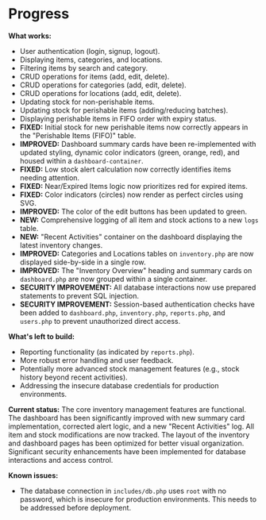 # Progress

**What works:**
- User authentication (login, signup, logout).
- Displaying items, categories, and locations.
- Filtering items by search and category.
- CRUD operations for items (add, edit, delete).
- CRUD operations for categories (add, edit, delete).
- CRUD operations for locations (add, edit, delete).
- Updating stock for non-perishable items.
- Updating stock for perishable items (adding/reducing batches).
- Displaying perishable items in FIFO order with expiry status.
- **FIXED:** Initial stock for new perishable items now correctly appears in the "Perishable Items (FIFO)" table.
- **IMPROVED:** Dashboard summary cards have been re-implemented with updated styling, dynamic color indicators (green, orange, red), and housed within a `dashboard-container`.
- **FIXED:** Low stock alert calculation now correctly identifies items needing attention.
- **FIXED:** Near/Expired Items logic now prioritizes red for expired items.
- **FIXED:** Color indicators (circles) now render as perfect circles using SVG.
- **IMPROVED:** The color of the edit buttons has been updated to green.
- **NEW:** Comprehensive logging of all item and stock actions to a new `logs` table.
- **NEW:** "Recent Activities" container on the dashboard displaying the latest inventory changes.
- **IMPROVED:** Categories and Locations tables on `inventory.php` are now displayed side-by-side in a single row.
- **IMPROVED:** The "Inventory Overview" heading and summary cards on `dashboard.php` are now grouped within a single container.
- **SECURITY IMPROVEMENT:** All database interactions now use prepared statements to prevent SQL injection.
- **SECURITY IMPROVEMENT:** Session-based authentication checks have been added to `dashboard.php`, `inventory.php`, `reports.php`, and `users.php` to prevent unauthorized direct access.

**What's left to build:**
- Reporting functionality (as indicated by `reports.php`).
- More robust error handling and user feedback.
- Potentially more advanced stock management features (e.g., stock history beyond recent activities).
- Addressing the insecure database credentials for production environments.

**Current status:**
The core inventory management features are functional. The dashboard has been significantly improved with new summary card implementation, corrected alert logic, and a new "Recent Activities" log. All item and stock modifications are now tracked. The layout of the inventory and dashboard pages has been optimized for better visual organization. Significant security enhancements have been implemented for database interactions and access control.

**Known issues:**
- The database connection in `includes/db.php` uses `root` with no password, which is insecure for production environments. This needs to be addressed before deployment.
